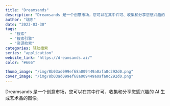 ```yaml
---
title: "Dreamsands"
description: "Dreamsands 是一个创意市场，您可以在其中许可、收集和分享您感兴趣的 AI 生成艺术品的图像。"
author: "瑞东"
date: "2023-03-30"
tags:
  - "搜索"
  - "搜索引擎"
  - "资源检索"
categories: 辅助搜索
series: "application"
website_link: "https://dreamsands.ai/"
color: "#666"

thumb_image: "/img/8b03ad099ef68a009449a0afa0c292d0.png"
cover_image: "/img/8b03ad099ef68a009449a0afa0c292d0.png"
---
```


Dreamsands 是一个创意市场，您可以在其中许可、收集和分享您感兴趣的 AI 生成艺术品的图像。
